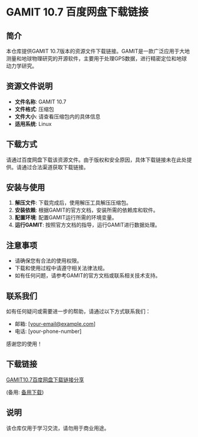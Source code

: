 # GAMIT 10.7 百度网盘下载链接

## 简介

本仓库提供GAMIT 10.7版本的资源文件下载链接。GAMIT是一款广泛应用于大地测量和地球物理研究的开源软件，主要用于处理GPS数据，进行精密定位和地球动力学研究。

## 资源文件说明

- **文件名称**: GAMIT 10.7
- **文件格式**: 压缩包
- **文件大小**: 请查看压缩包内的具体信息
- **适用系统**: Linux

## 下载方式

请通过百度网盘下载该资源文件。由于版权和安全原因，具体下载链接未在此处提供。请通过合法渠道获取下载链接。

## 安装与使用

1. **解压文件**: 下载完成后，使用解压工具解压压缩包。
2. **安装依赖**: 根据GAMIT的官方文档，安装所需的依赖库和软件。
3. **配置环境**: 配置GAMIT运行所需的环境变量。
4. **运行GAMIT**: 按照官方文档的指导，运行GAMIT进行数据处理。

## 注意事项

- 请确保您有合法的使用权限。
- 下载和使用过程中请遵守相关法律法规。
- 如有任何问题，请参考GAMIT的官方文档或联系相关技术支持。

## 联系我们

如有任何疑问或需要进一步的帮助，请通过以下方式联系我们：

- 邮箱: [your-email@example.com]
- 电话: [your-phone-number]

感谢您的使用！

## 下载链接
[GAMIT10.7百度网盘下载链接分享](https://pan.quark.cn/s/a424664d1ac6) 

(备用: [备用下载](https://pan.baidu.com/s/1jBO9QBo2hcI1PojyNx9GVQ?pwd=1234))

## 说明

该仓库仅用于学习交流，请勿用于商业用途。
